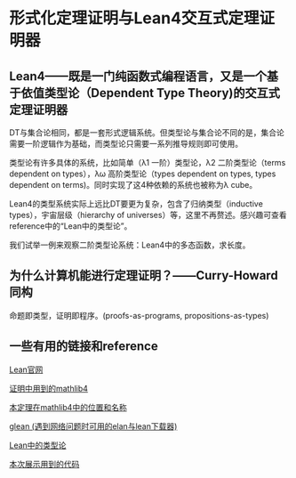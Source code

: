 # 形式化定理证明与Lean4交互式定理证明器

## Lean4——既是一门纯函数式编程语言，又是一个基于依值类型论（Dependent Type Theory)的交互式定理证明器

DT与集合论相同，都是一套形式逻辑系统。但类型论与集合论不同的是，集合论需要一阶逻辑作为基础，而类型论只需要一系列推导规则即可使用。

类型论有许多具体的系统，比如简单（λ1 一阶）类型论，λ2 二阶类型论（terms dependent on types），λω 高阶类型论（types dependent on types, types dependent on terms)。同时实现了这4种依赖的系统也被称为λ cube。

Lean4的类型系统实际上远比DT要更为复杂，包含了归纳类型（inductive types），宇宙层级（hierarchy of universes）等，这里不再赘述。感兴趣可查看reference中的“Lean中的类型论”。

我们试举一例来观察二阶类型论系统：Lean4中的多态函数，求长度。

## 为什么计算机能进行定理证明？——Curry-Howard同构

命题即类型，证明即程序。(proofs-as-programs, propositions-as-types)

## 一些有用的链接和reference

[Lean官网](https://lean-lang.org/)

[证明中用到的mathlib4](https://github.com/leanprover-community/mathlib4)

[本定理在mathlib4中的位置和名称](https://github.com/leanprover-community/mathlib4)

[glean (遇到网络问题时可用的elan与lean下载器)](https://github.com/alissa-tung/glean)

[Lean中的类型论](https://github.com/digama0/lean-type-theory/releases/tag/v1.0)

[本次展示用到的代码](https://github.com/lunaticabs/graph-theorylesson)

